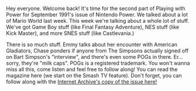 Hey everyone. Welcome back! It's time for the second part of Playing with Power for September 1991's issue of Nintendo Power. We talked about a lot of Mario World last week. This week we're talking about a whole lot of stuff. We've got Game Boy stuff (like Final Fantasy Adventure), NES stuff (like Kick Master), and more SNES stuff (like Castlevania.)

There is so much stuff. Emmy talks about her encounter with American Gladiators, Chase ponders if anyone from The Simpsons actually signed off on Bart Simpson's "interview", and there's even some POGs in there. Er... sorry, they're "milk caps". POGs is a registered trademark. You won't wanna miss all this, come listen and feel free to follow along! You can read the magazine here (we start on the Smash TV feature). Don't forget, you can follow along with the [Internet Archive's copy of the issue here!](https://archive.org/details/NintendoPower1988-2004/Nintendo%20Power%20Issue%20028%20%28September%201991%29/)
